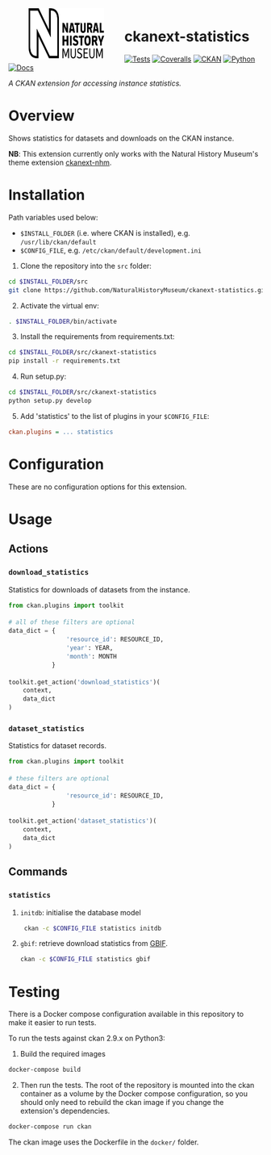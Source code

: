 <!--header-start-->
<img src=".github/nhm-logo.svg" align="left" width="150px" height="100px" hspace="40"/>

# ckanext-statistics

[![Tests](https://img.shields.io/github/workflow/status/NaturalHistoryMuseum/ckanext-statistics/Tests?style=flat-square)](https://github.com/NaturalHistoryMuseum/ckanext-statistics/actions/workflows/main.yml)
[![Coveralls](https://img.shields.io/coveralls/github/NaturalHistoryMuseum/ckanext-statistics/main?style=flat-square)](https://coveralls.io/github/NaturalHistoryMuseum/ckanext-statistics)
[![CKAN](https://img.shields.io/badge/ckan-2.9.7-orange.svg?style=flat-square)](https://github.com/ckan/ckan)
[![Python](https://img.shields.io/badge/python-3.6%20%7C%203.7%20%7C%203.8-blue.svg?style=flat-square)](https://www.python.org/)
[![Docs](https://img.shields.io/readthedocs/ckanext-statistics?style=flat-square)](https://ckanext-statistics.readthedocs.io)

_A CKAN extension for accessing instance statistics._

<!--header-end-->

# Overview

<!--overview-start-->
Shows statistics for datasets and downloads on the CKAN instance.

**NB**: This extension currently only works with the Natural History Museum's theme extension [ckanext-nhm](https://github.com/NaturalHistoryMuseum/ckanext-nhm).

<!--overview-end-->

# Installation

<!--installation-start-->
Path variables used below:
- `$INSTALL_FOLDER` (i.e. where CKAN is installed), e.g. `/usr/lib/ckan/default`
- `$CONFIG_FILE`, e.g. `/etc/ckan/default/development.ini`

1. Clone the repository into the `src` folder:

  ```bash
  cd $INSTALL_FOLDER/src
  git clone https://github.com/NaturalHistoryMuseum/ckanext-statistics.git
  ```

2. Activate the virtual env:

  ```bash
  . $INSTALL_FOLDER/bin/activate
  ```

3. Install the requirements from requirements.txt:

  ```bash
  cd $INSTALL_FOLDER/src/ckanext-statistics
  pip install -r requirements.txt
  ```

4. Run setup.py:

  ```bash
  cd $INSTALL_FOLDER/src/ckanext-statistics
  python setup.py develop
  ```

5. Add 'statistics' to the list of plugins in your `$CONFIG_FILE`:

  ```ini
  ckan.plugins = ... statistics
  ```

<!--installation-end-->

# Configuration

<!--configuration-start-->
These are no configuration options for this extension.

<!--configuration-end-->

# Usage

<!--usage-start-->
## Actions

### `download_statistics`
Statistics for downloads of datasets from the instance.

```python
from ckan.plugins import toolkit

# all of these filters are optional
data_dict = {
                'resource_id': RESOURCE_ID,
                'year': YEAR,
                'month': MONTH
            }

toolkit.get_action('download_statistics')(
    context,
    data_dict
)
```

### `dataset_statistics`
Statistics for dataset records.

```python
from ckan.plugins import toolkit

# these filters are optional
data_dict = {
                'resource_id': RESOURCE_ID,
            }

toolkit.get_action('dataset_statistics')(
    context,
    data_dict
)
```

## Commands

### `statistics`

1. `initdb`: initialise the database model
   ```bash
    ckan -c $CONFIG_FILE statistics initdb
   ```

2. `gbif`: retrieve download statistics from [GBIF](https://gbif.org).
    ```bash
    ckan -c $CONFIG_FILE statistics gbif
    ```

<!--usage-end-->

# Testing

<!--testing-start-->
There is a Docker compose configuration available in this repository to make it easier to run tests.

To run the tests against ckan 2.9.x on Python3:

1. Build the required images
```bash
docker-compose build
```

2. Then run the tests.
   The root of the repository is mounted into the ckan container as a volume by the Docker compose
   configuration, so you should only need to rebuild the ckan image if you change the extension's
   dependencies.
```bash
docker-compose run ckan
```

The ckan image uses the Dockerfile in the `docker/` folder.

<!--testing-end-->
